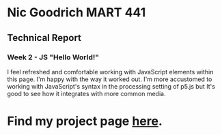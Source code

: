 # Nic Goodrich MART 441

## Technical Report

### Week 2 - JS "Hello World!"

I feel refreshed and comfortable working with JavaScript elements within this page. I'm happy with the way it worked out. I'm more accustomed to working with JavaScript's syntax in the processing setting of p5.js but It's good to see how it integrates with more common media. 

# Find my project page <a href="https://goodrichnic.github.io/441-goodrichnic" target="_blank">here</a>.
